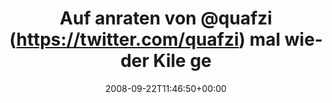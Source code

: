 ---
retweeted: false
source: <a href="http://twitter.com" rel="nofollow">Twitter Web Client</a>
entities:
  hashtags: []
  symbols: []
  user_mentions:
  - name: quafzi
    screen_name: quafzi
    indices:
    - '16'
    - '23'
    id_str: '15355135'
    id: '15355135'
  urls: []
display_text_range:
- '0'
- '55'
favorite_count: '0'
id_str: '930292482'
truncated: false
retweet_count: '0'
id: '930292482'
created_at: Mon Sep 22 11:46:50 +0000 2008
favorited: false
full_text: Auf anraten von [@quafzi](https://twitter.com/quafzi) mal wieder Kile gestartet...
  :)
lang: de
tags:
- pesos/twitter
date: '2008-09-22T11:46:50+00:00'
src: https://twitter.com/bascht/status/930292482
original_url: https://twitter.com/bascht/status/930292482
type: twitter_tweet
text: Auf anraten von [@quafzi](https://twitter.com/quafzi) mal wieder Kile gestartet...
  :)
title: Auf anraten von @quafzi (https://twitter.com/quafzi) mal wieder Kile ge

---